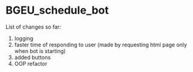 # BGEU_schedule_bot

List of changes so far:
1. logging
2. faster time of responding to user (made by requesting html page only when bot is starting) 
3. added buttons
4. OOP refactor